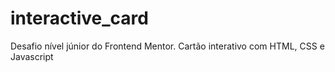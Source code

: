 # interactive_card
 Desafio nível júnior do Frontend Mentor. Cartão interativo com HTML, CSS e Javascript
